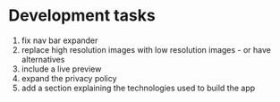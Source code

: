 # Development tasks
1. fix nav bar expander
2. replace high resolution images with low resolution images - or have alternatives
3. include a live preview
4. expand the privacy policy
5. add a section explaining the technologies used to build the app